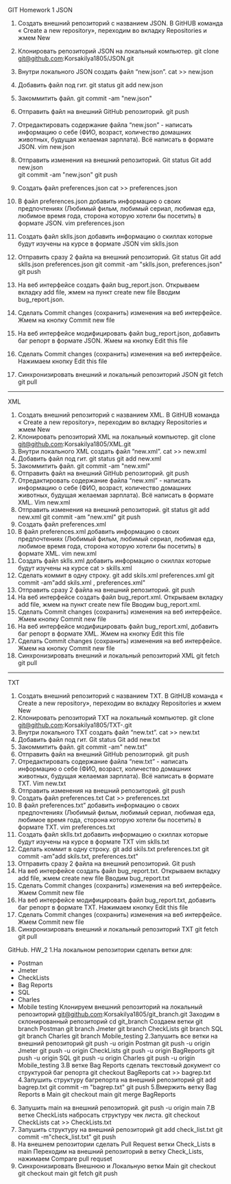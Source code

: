 GIT Homework 1
JSON
 1. Создать внешний репозиторий c названием JSON.
В GitHUB команда « Create a new repository», переходим во вкладку Repositories и жмем New
 2. Клонировать репозиторий JSON на локальный компьютер.
git clone git@github.com:Korsakilya1805/JSON.git
 3. Внутри локального JSON создать файл “new.json”.
cat  >> new.json
 4. Добавить файл под гит.
git status
git add new.json
 5. Закоммитить файл.
git commit -am "new.json"
 6. Отправить файл на внешний GitHub репозиторий.
git push
 7. Отредактировать содержание файла “new.json” - написать информацию о себе (ФИО, возраст, количество домашних животных, будущая желаемая зарплата). Всё написать в формате JSON.
vim new.json
8. Отправить изменения на внешний репозиторий.
Git status
Git add new.json  
git commit -am "new.json"
git push
 9. Создать файл preferences.json
cat  >> preferences.json
 10. В файл preferences.json добавить информацию о своих предпочтениях (Любимый фильм, любимый сериал, любимая еда, любимое время года, сторона которую хотели бы посетить) в формате JSON.
vim preferences.json
 11. Создать файл sklls.json добавить информацию о скиллах которые будут изучены на курсе в формате JSON
vim sklls.json 
12. Отправить сразу 2 файла на внешний репозиторий.
Git status
Git add sklls.json  preferences.json
git commit -am "sklls.json, preferences.json"
git push
13. На веб интерфейсе создать файл bug_report.json.
Открываем вкладку add file, жмем на пункт create new file
Вводим bug_report.json.
14. Сделать Commit changes (сохранить) изменения на веб интерфейсе.
Жмем на кнопку Commit new file 

15. На веб интерфейсе модифицировать файл bug_report.json, добавить баг репорт в формате JSON.
Жмем на кнопку Edit this file
16. Сделать Commit changes (сохранить) изменения на веб интерфейсе.
Нажимаем  кнопку Edit this file
17. Синхронизировать внешний и локальный репозиторий JSON
git fetch
git pull

___________________________________________________
XML
 1. Создать внешний репозиторий c названием XML.
В GitHUB команда « Create a new repository», переходим во вкладку Repositories и жмем New
 2. Клонировать репозиторий XML на локальный компьютер.
git clone git@github.com:Korsakilya1805/XML.git
 3. Внутри локального XML создать файл “new.xml”.
cat >> new.xml
 4. Добавить файл под гит.
git status
 git add new.xml
5. Закоммитить файл.
git commit -am "new.xml"
 6. Отправить файл на внешний GitHub репозиторий.
git push
 7. Отредактировать содержание файла “new.xml” - написать информацию о себе (ФИО, возраст, количество домашних животных, будущая желаемая зарплата). Всё написать в формате XML.
Vim new.xml
28. Отправить изменения на внешний репозиторий.
git status
git add new.xml
git commit -am "new.xml"
git push
 8. Создать файл preferences.xml
 9. В файл preferences.xml добавить информацию о своих предпочтениях (Любимый фильм, любимый сериал, любимая еда, любимое время года, сторона которую хотели бы посетить) в формате XML.
vim new.xml
10. Создать файл sklls.xml добавить информацию о скиллах которые будут изучены на курсе
cat > skills.xml
11. Сделать коммит в одну строку.
git add  skils.xml  preferences.xml
git commit -am"add skils.xml , preferences.xml"
 12. Отправить сразу 2 файла на внешний репозиторий.
 git push
 13. На веб интерфейсе создать файл bug_report.xml. 
Открываем вкладку add file, жмем на пункт create new file
Вводим bug_report.xml. 
 14. Сделать Commit changes (сохранить) изменения на веб интерфейсе.
Жмем кнопку Commit new file 
 15. На веб интерфейсе модифицировать файл bug_report.xml, добавить баг репорт в формате XML.
Жмем на кнопку Edit this file
16. Сделать Commit changes (сохранить) изменения на веб интерфейсе.
Жмем на кнопку Commit new file
17. Синхронизировать внешний и локальный репозиторий XML
git fetch
git pull

__________________________________________________________________________
TXT
1.	Создать внешний репозиторий c названием TXT.
В GitHUB команда « Create a new repository», переходим во вкладку Repositories и жмем New
 2. Клонировать репозиторий TXT на локальный компьютер.
git clone git@github.com:Korsakilya1805/TXT-.git
 3. Внутри локального TXT создать файл “new.txt”.
cat >> new.txt
 4. Добавить файл под гит.
Git status
Git add new.txt
 5. Закоммитить файл.
git commit -am" new.txt"
6. Отправить файл на внешний GitHub репозиторий. 
git push
7. Отредактировать содержание файла “new.txt” - написать информацию о себе (ФИО, возраст, количество домашних животных, будущая желаемая зарплата). Всё написать в формате TXT.
Vim new.txt
8. Отправить изменения на внешний репозиторий.
git push
 9. Создать файл preferences.txt
Cat >> preferences.txt
 10. В файл preferences.txt” добавить информацию о своих предпочтениях (Любимый фильм, любимый сериал, любимая еда, любимое время года, сторона которую хотели бы посетить) в формате TXT.
vim preferences.txt
 11. Создать файл sklls.txt добавить информацию о скиллах которые будут изучены на курсе в формате TXT
vim sklls.txt
 12. Сделать коммит в одну строку.
git add  skils.txt  preferences.txt
git commit -am"add skils.txt, preferences.txt"
 13. Отправить сразу 2 файла на внешний репозиторий.
Git push
 14. На веб интерфейсе создать файл bug_report.txt.
Открываем вкладку add file, жмем create new file
Вводим bug_report.txt
 15. Сделать Commit changes (сохранить) изменения на веб интерфейсе.
Жмем Commit new file 
 16. На веб интерфейсе модифицировать файл bug_report.txt, добавить баг репорт в формате TXT.
Нажимаем кнопку Edit this file
 17. Сделать Commit changes (сохранить) изменения на веб интерфейсе.
Жмем Commit new file
 18. Синхронизировать внешний и локальный репозиторий TXT
git fetch
git pull

GitHub. HW_2
1.На локальном репозитории сделать ветки для:
- Postman
- Jmeter
- CheckLists
- Bag Reports
- SQL
- Charles
- Mobile testing
Клонируем внешний репозиторий на локальный репозиторий
git@github.com:Korsakilya1805/git_branch.git
Заходим в склонированный репозиторий
cd git_branch
Создаем ветки 
git branch Postman
git branch Jmeter
git branch CheckLists
git branch SQL
git branch Charles
git branch Mobile_testing
2.Запушить все ветки на внешний репозиторий
git push -u origin Postman
git push -u origin Jmeter
git push -u origin CheckLists
git push -u origin BagReports
git push -u origin SQL
git push -u origin Charles
git push -u origin Mobile_testing
3.В ветке Bag Reports сделать текстовый документ со структурой баг репорта
git checkout BagReports
cat >>  bagrep.txt 
4.Запушить структуру багрепорта на внешний репозиторий
git add bagrep.txt
git commit -m "bagrep.txt"
git push
5.Вмержить ветку Bag Reports в Main
git checkout main
git merge BagReports
6. Запушить main на внешний репозиторий.
git push -u origin main
7.В ветке CheckLists набросать структуру чек листа.
git checkout CheckLists
cat >> CheckLists.txt
8. Запушить структуру на внешний репозиторий
git add check_list.txt
git commit -m"check_list.txt"
git push
9. На внешнем репозитории сделать Pull Request ветки Check_Lists в main
Переходим на внешний репозиторий в ветку Check_Lists, нажимаем Compare pull requset
10. Синхронизировать Внешнюю и Локальную ветки Main
git checkout
git checkout main
git fetch
git push
